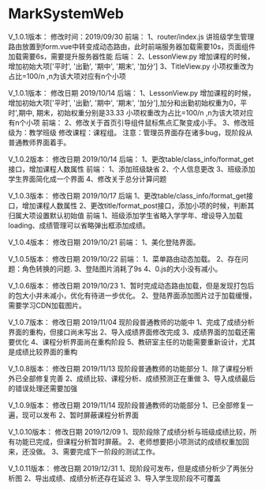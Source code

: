 # MarkSystemWeb
V_1.0.1版本：
修改时间：2019/09/30 
前端：
1、router/index.js
讲班级学生管理路由放置到form.vue中转变成动态路由，此时前端服务器加载需要10s，页面组件加载需要6s，需要提升服务器性能
后端：
2、LessonView.py
增加课程的时候，增加初始大项['平时', '出勤', '期中', '期末', '加分']
3、TitleView.py
小项权重改为占比=100/n ,n为该大项对应有n个小项

V_1.0.1版本：
修改日期 2019/10/14
后端：
1、LessonView.py
增加课程的时候，增加初始大项['平时', '出勤', '期中', '期末', '加分'],加分和出勤初始权重为0，平时',期中, 期末，初始权重分别是33.33
小项权重改为占比=100/n ,n为该大项对应有n个小项
前端：
2、修改关于首页引导组件鼠标焦点汇聚变成小手。
3、修改班级为：教学班级  修改课程：课程组。 注意：管理员界面存在诸多bug，现阶段从普通教师界面着手。

V_1.0.2版本：
修改日期 2019/10/14
后端：
1、更改table/class_info/format_get接口，增加课程人数属性
前端：
1、添加班级缺省
2、个人信息更改
3、班级添加学生界面简化成一个界面
4、修改关于总分计算问题

V_1.0.3版本：
修改日期 2019/10/17
后端
1、更改table/class_info/format_get接口，增加课程人数属性
2、更改title/format_post接口，添加小项的时候，判断其归属大项设置默认初始值
前端
1、班级添加学生省略入学学年、增设导入加载loading、成绩管理可以省略弹出框添加成绩。

V_1.0.4版本：
修改日期 2019/10/21
前端：
1、美化登陆界面。

V_1.0.5版本：
修改日期 2019/10/22
前端：
1、菜单路由动态加载。
2、存在问题：角色转换的问题.
3、登陆图片消耗了9s
4、0.js的大小没有减小。

V_1.0.6版本：
修改日期 2019/10/23
1、暂时完成动态路由加载，但是发现打包后的包大小并未减小，优化有待进一步优化。
2、登陆界面添加图片过于加载缓慢，需要学习CDN加载图片。

V_1.0.7版本：
修改日期 2019/11/04
现阶段普通教师的功能中
1、完成了成绩分析界面的重构，但接口尚未写出
2、导入成绩界面修改完成
3、成绩界面的加载还需要优化
4、课程分析界面尚在重构阶段
5、教研室主任的功能需要重新设计，尤其是成绩比较界面的重构

V_1.0.8版本：
修改日期 2019/11/13
现阶段普通教师的功能部分
1、除了课程分析外已全部修复完善
2、成绩比较、课程分析、成绩预测正在重做
3、导入成绩最后的错误处理还需要加强

V_1.0.9版本：
修改日期 2019/11/14
现阶段普通教师的功能部分
1、已全部修复一遍，现可以发布
2、暂时屏蔽课程分析界面

V_1.0.10版本：
修改日期 2019/12/09
1、现阶段除了成绩分析与班级成绩比较，所有功能已完成，但课程分析暂时屏蔽。
2、老师想要把小项测试的成绩权重加回来，还没做。
3、需要完成下一阶段的测试工作。

V_1.0.11版本：
修改日期 2019/12/31
1、现阶段可发布，但是成绩分析少了两张分析图
2、导出成绩、成绩分析还存在延迟
3、导入学生现阶段不可覆盖





